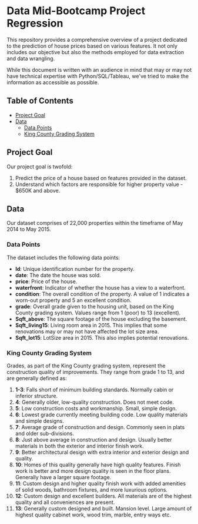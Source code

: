 # Data Mid-Bootcamp Project Regression

This repository provides a comprehensive overview of a project dedicated to the prediction of house prices based on various features. It not only includes our objective but also the methods employed for data extraction and data wrangling. 

While this document is written with an audience in mind that may or may not have technical expertise with Python/SQL/Tableau, we've tried to make the information as accessible as possible. 

## Table of Contents
- [Project Goal](#project-goal)
- [Data](#data)
    - [Data Points](#data-points)
    - [King County Grading System](#king-county-grading-system)
    
## Project Goal
Our project goal is twofold:
1. Predict the price of a house based on features provided in the dataset.
2. Understand which factors are responsible for higher property value - $650K and above.

## Data
Our dataset comprises of 22,000 properties within the timeframe of May 2014 to May 2015.

### Data Points
The dataset includes the following data points:
- **Id**: Unique identification number for the property.
- **date**: The date the house was sold.
- **price**: Price of the house.
- **waterfront**: Indicator of whether the house has a view to a waterfront.
- **condition**: The overall condition of the property. A value of 1 indicates a worn-out property and 5 an excellent condition.
- **grade**: Overall grade given to the housing unit, based on the King County grading system. Values range from 1 (poor) to 13 (excellent).
- **Sqft_above**: The square footage of the house excluding the basement.
- **Sqft_living15**: Living room area in 2015. This implies that some renovations may or may not have affected the lot size area.
- **Sqft_lot15**: LotSize area in 2015. This also implies potential renovations.

### King County Grading System
Grades, as part of the King County grading system, represent the construction quality of improvements. They range from grade 1 to 13, and are generally defined as:

1. **1-3**: Falls short of minimum building standards. Normally cabin or inferior structure.
2. **4**: Generally older, low-quality construction. Does not meet code.
3. **5**: Low construction costs and workmanship. Small, simple design.
4. **6**: Lowest grade currently meeting building code. Low quality materials and simple designs.
5. **7**: Average grade of construction and design. Commonly seen in plats and older sub-divisions.
6. **8**: Just above average in construction and design. Usually better materials in both the exterior and interior finish work.
7. **9**: Better architectural design with extra interior and exterior design and quality.
8. **10**: Homes of this quality generally have high quality features. Finish work is better and more design quality is seen in the floor plans. Generally have a larger square footage.
9. **11**: Custom design and higher quality finish work with added amenities of solid woods, bathroom fixtures, and more luxurious options.
10. **12**: Custom design and excellent builders. All materials are of the highest quality and all conveniences are present.
11. **13**: Generally custom designed and built. Mansion level. Large amount of highest quality cabinet work, wood trim, marble, entry ways etc.


